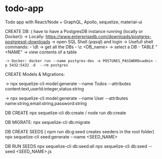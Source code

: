# todo-app
Todo app with React/Node + GraphQL, Apollo, sequelize, material-ui

CREATE DB: ( have to have a PostgresDB instance running (locally or Docker))
    -> Locally: https://www.enterprisedb.com/downloads/postgres-postgresql-downloads
        -> open SQL Shell (pqsql) and login
        -> Usefull shell commands:
            - \dt -> get all the DBs
            - \c <DB_name> -> select a DB
            - TABLE "<NAME" -> view contents of a table

    -> Docker: docker run --name postgres-dev -e POSTGRES_PASSWORD=admin -p 5432:5432 -d  --rm postgres


CREATE Models & Migrations:

-> npx sequelize-cli model:generate --name Todos --attributes content:text,userId:integer,status:string

-> npx sequelize-cli model:generate --name User --attributes name:string,email:string,password:string

DB CREATE
npx sequelize-cli db:create / node run db:create

DB MIGRATE:
npx sequelize-cli db:migrate

DB CREATE SEEDS ( npm run db:g:seed creates seeders in the root folder)
npx sequelize-cli seed:generate --name <SEED_NAME>

DB RUN SEEDS
npx sequelize-cli db:seed:all
npx sequelize-cli db:seed --seed <SEED_NAME>.js

